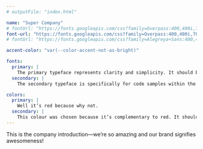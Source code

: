 ```yaml
---
# outputFile: "index.html"

name: "Super Company"
# fontUrl: "https://fonts.googleapis.com/css?family=Overpass:400,400i,700"
font-url: "https://fonts.googleapis.com/css?family=Overpass:400,400i,700|Source+Code+Pro:400,700"
# fontUrl: "https://fonts.googleapis.com/css?family=Alegreya+Sans:400,400i,700|Source+Code+Pro:400,700"

accent-color: "var(--color-accent-not-as-bright)"

fonts:
  primary: |
    The primary typeface represents clarity and simplicity. It should be used for just about everything.
  secondary: |
    The secondary typeface is specifically for code samples within the website.

colors:
  primary: |
    Well it’s red because why not.
  secondary: |
    This colour was chosen because it’s complementary to red. It should be used sparingly for little punches of difference.
---
```


This is the company introduction—we’re so amazing and our brand signifies awesomeness!
